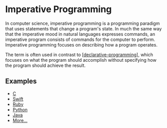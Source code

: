 # Imperative Programming

In computer science, imperative programming is a programming paradigm that uses statements that change a program's state. In much the same way that the imperative mood in natural languages expresses commands, an imperative program consists of commands for the computer to perform. Imperative programming focuses on describing how a program operates.

The term is often used in contrast to [[declarative-programming]], which focuses on what the program should accomplish without specifying how the program should achieve the result.

## Examples

- [C](<https://en.wikipedia.org/wiki/C_(programming_language)>)
- [Swift](<https://en.wikipedia.org/wiki/Swift_(programming_language)>)
- [Ruby](<https://en.wikipedia.org/wiki/Ruby_(programming_language)>)
- [Python](<https://en.wikipedia.org/wiki/Python_(programming_language)>)
- [Java](<https://en.wikipedia.org/wiki/Java_(programming_language)>)
- [More...](https://en.wikipedia.org/wiki/List_of_programming_languages_by_type#Declarative_languages)

[//begin]: # "Autogenerated link references for markdown compatibility"
[declarative-programming]: declarative-programming "Declarative Programming"
[//end]: # "Autogenerated link references"
